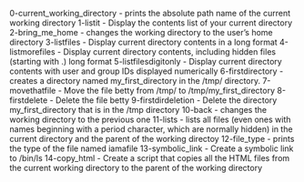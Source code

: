 0-current_working_directory -  prints the absolute path name of the current working directory
1-listit - Display the contents list of your current directory
2-bring_me_home - changes the working directory to the user’s home directory
3-listfiles - Display current directory contents in a long format
4-listmorefiles - Display current directory contents, including hidden files (starting with .) long format
5-listfilesdigitonly - Display current directory contents with user and group IDs displayed numerically
6-firstdirectory -  creates a directory named my_first_directory in the /tmp/ directory.
7-movethatfile - Move the file betty from /tmp/ to /tmp/my_first_directory
8-firstdelete - Delete the file betty
9-firstdirdeletion - Delete the directory my_first_directory that is in the /tmp directory
10-back - changes the working directory to the previous one
11-lists - lists all files (even ones with names beginning with a period character, which are normally hidden) in the current directory and the parent of the working directoy
12-file_type - prints the type of the file named iamafile
13-symbolic_link - Create a symbolic link to /bin/ls
14-copy_html - Create a script that copies all the HTML files from the current working directory to the parent of the working directory